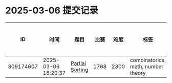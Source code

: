 # 2025-03-06 提交记录

 | ID | 时间 | 题目 | 比赛 | 难度 | 标签 | 结果 | 测试用例 | 运行时间 | 内存消耗 |
 |----|------|-----|-----|------|-----|------|---------|--------|----------|
 | 309174607 | 2025-03-06  16:20:37 | [Partial Sorting](https://codeforces.com/problemset/problem/1768/E) | 1768 | 2300 | combinatorics, math, number theory | OK | 45 | 1484ms | 19900KB |